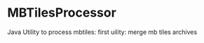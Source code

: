 MBTilesProcessor
================

Java Utility to process mbtiles: first uility: merge mb tiles archives